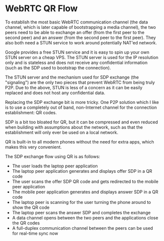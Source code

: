# WebRTC QR Flow

To establish the most basic WebRTC communication channel (the data channel, which is later
capable of bootstrapping a media channel), the two peers need to be able to exchange an
offer (from the first peer to the second peer) and an answer (from the second peer to the
first peer). They also both need a STUN service to work around potentially NAT'ed network.

Google provides a free STUN service and it is easy to spin up your own STUN server on a
cheap VPS. The STUN server is used for the IP resolution only and is stateless and does
not receive any confidential information (such as the SDP used to bootstrap the connection).

The STUN server and the mechanism used for SDP exchange (the "signaling") are the only two
pieces that prevent WebRTC from being truly P2P. Due to the above, STUN is less of a concern
as it can be easily replaced and does not host any confidential data.

Replacing the SDP exchange bit is more tricky. One P2P solution which I like is to use a
completely out of band, non-Internet channel for the connection establishment: QR codes.

SDP is a bit too bloated for QR, but it can be compressed and even reduced when building
with assumptions about the network, such as that the establishment will only ever be used
on a local network.

QR is built-in to all modern phones without the need for extra apps, which makes this very
convenient.

The SDP exchange flow using QR is as follows:

- The user loads the laptop peer application
- The laptop peer application generates and displays offer SDP in a QR code
- The user scans the offer SDP QR code and gets redirected to the mobile peer application
- The mobile peer application generates and displays answer SDP in a QR code
- The laptop peer is scanning for the user turning the phone around to show the QR code
- The laptop peer scans the answer SDP and completes the exchange
- A data channel opens between the two peers and the applications close the QR codes
- A full-duplex communication channel between the peers can be used for real-time sync now
